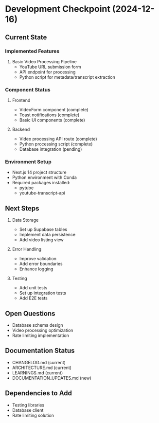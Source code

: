 # Development Checkpoint (2024-12-16)

## Current State

### Implemented Features
1. Basic Video Processing Pipeline
   - YouTube URL submission form
   - API endpoint for processing
   - Python script for metadata/transcript extraction

### Component Status
1. Frontend
   - VideoForm component (complete)
   - Toast notifications (complete)
   - Basic UI components (complete)

2. Backend
   - Video processing API route (complete)
   - Python processing script (complete)
   - Database integration (pending)

### Environment Setup
- Next.js 14 project structure
- Python environment with Conda
- Required packages installed:
  - pytube
  - youtube-transcript-api

## Next Steps
1. Data Storage
   - Set up Supabase tables
   - Implement data persistence
   - Add video listing view

2. Error Handling
   - Improve validation
   - Add error boundaries
   - Enhance logging

3. Testing
   - Add unit tests
   - Set up integration tests
   - Add E2E tests

## Open Questions
- Database schema design
- Video processing optimization
- Rate limiting implementation

## Documentation Status
- CHANGELOG.md (current)
- ARCHITECTURE.md (current)
- LEARNINGS.md (current)
- DOCUMENTATION_UPDATES.md (new)

## Dependencies to Add
- Testing libraries
- Database client
- Rate limiting solution

